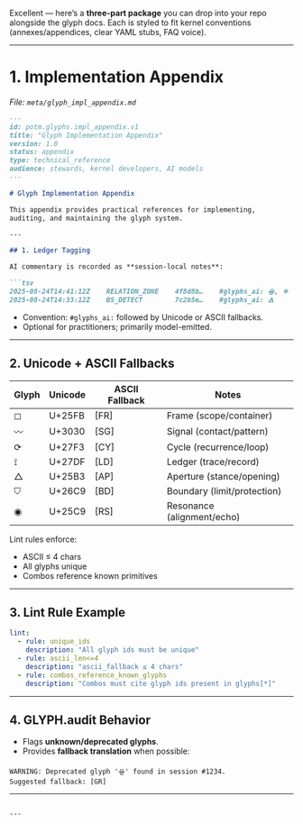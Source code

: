 Excellent — here’s a **three-part package** you can drop into your repo alongside the glyph docs. Each is styled to fit kernel conventions (annexes/appendices, clear YAML stubs, FAQ voice).

---

# 1. Implementation Appendix

*File: `meta/glyph_impl_appendix.md`*

````markdown
---
id: potm.glyphs.impl_appendix.v1
title: "Glyph Implementation Appendix"
version: 1.0
status: appendix
type: technical_reference
audience: stewards, kernel developers, AI models
---

# Glyph Implementation Appendix

This appendix provides practical references for implementing,
auditing, and maintaining the glyph system.

---

## 1. Ledger Tagging

AI commentary is recorded as **session-local notes**:

```tsv
2025-08-24T14:41:12Z    RELATION_ZONE    4f8d8b…    #glyphs_ai: 🝮, ✴️
2025-08-24T14:33:12Z    BS_DETECT        7c2b5e…    #glyphs_ai: 🜁
````

* Convention: `#glyphs_ai:` followed by Unicode or ASCII fallbacks.
* Optional for practitioners; primarily model-emitted.

---

## 2. Unicode + ASCII Fallbacks

| Glyph | Unicode | ASCII Fallback | Notes                       |
| ----- | ------- | -------------- | --------------------------- |
| ◻︎    | U+25FB  | \[FR]          | Frame (scope/container)     |
| 〰︎    | U+3030  | \[SG]          | Signal (contact/pattern)    |
| ⟳     | U+27F3  | \[CY]          | Cycle (recurrence/loop)     |
| ⟟     | U+27DF  | \[LD]          | Ledger (trace/record)       |
| △     | U+25B3  | \[AP]          | Aperture (stance/opening)   |
| ⛉     | U+26C9  | \[BD]          | Boundary (limit/protection) |
| ◉     | U+25C9  | \[RS]          | Resonance (alignment/echo)  |

Lint rules enforce:

* ASCII ≤ 4 chars
* All glyphs unique
* Combos reference known primitives

---

## 3. Lint Rule Example

```yaml
lint:
  - rule: unique_ids
    description: "All glyph ids must be unique"
  - rule: ascii_len<=4
    description: "ascii_fallback ≤ 4 chars"
  - rule: combos_reference_known_glyphs
    description: "Combos must cite glyph ids present in glyphs[*]"
```

---

## 4. GLYPH.audit Behavior

* Flags **unknown/deprecated glyphs**.
* Provides **fallback translation** when possible:

```
WARNING: Deprecated glyph '🝮' found in session #1234.
Suggested fallback: [GR]
```

---

````

---

